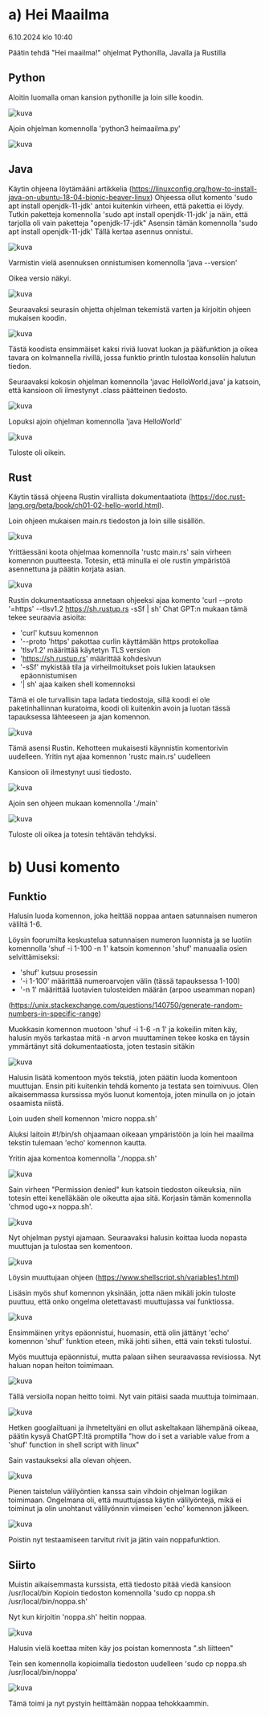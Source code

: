 # a) Hei Maailma

6.10.2024 klo 10:40

Päätin tehdä "Hei maailma!" ohjelmat Pythonilla, Javalla ja Rustilla

## Python

Aloitin luomalla oman kansion pythonille ja loin sille koodin.

![kuva](https://github.com/user-attachments/assets/65a9c634-cd75-440a-b4f7-45aa6757b5b8)

Ajoin ohjelman komennolla 'python3 heimaailma.py'


![kuva](https://github.com/user-attachments/assets/b6b03026-ea87-4238-ae27-f63db86419bd)


## Java

Käytin ohjeena löytämääni artikkelia (https://linuxconfig.org/how-to-install-java-on-ubuntu-18-04-bionic-beaver-linux)
Ohjeessa ollut komento 'sudo apt install openjdk-11-jdk' antoi kuitenkin virheen, että pakettia ei löydy.
Tutkin paketteja komennolla 'sudo apt install openjdk-11-jdk' ja näin, että tarjolla oli vain paketteja "openjdk-17-jdk"
Asensin tämän komennolla 'sudo apt install openjdk-11-jdk'
Tällä kertaa asennus onnistui.

![kuva](https://github.com/user-attachments/assets/b98583a6-f802-4de0-99be-25f8309cc93c)

Varmistin vielä asennuksen onnistumisen komennolla 'java --version'

Oikea versio näkyi.

![kuva](https://github.com/user-attachments/assets/ff1d483b-4db4-4e8e-9bf7-e12594aa6ef0)

Seuraavaksi seurasin ohjetta ohjelman tekemistä varten ja kirjoitin ohjeen mukaisen koodin.

![kuva](https://github.com/user-attachments/assets/f046f400-a35a-4840-b769-039a51e9984a)

Tästä koodista ensimmäiset kaksi riviä luovat luokan ja pääfunktion ja oikea tavara on kolmannella rivillä, jossa funktio println tulostaa konsoliin halutun tiedon.

Seuraavaksi kokosin ohjelman komennolla 'javac HelloWorld.java' ja katsoin, että kansioon oli ilmestynyt .class päätteinen tiedosto.

![kuva](https://github.com/user-attachments/assets/6584c925-a617-44d9-8faa-b8e4ceb65b60)

Lopuksi ajoin ohjelman komennolla 'java HelloWorld'

![kuva](https://github.com/user-attachments/assets/eb849ec9-f889-4e8e-aac1-2987ace4758f)

Tuloste oli oikein.

## Rust

Käytin tässä ohjeena Rustin virallista dokumentaatiota (https://doc.rust-lang.org/beta/book/ch01-02-hello-world.html).

Loin ohjeen mukaisen main.rs tiedoston ja loin sille sisällön.

![kuva](https://github.com/user-attachments/assets/7016b472-a249-47c1-9881-16d0fb970186)

Yrittäessäni koota ohjelmaa komennolla 'rustc main.rs' sain virheen komennon puutteesta. Totesin, että minulla ei ole rustin ympäristöä asennettuna ja päätin korjata asian.

![kuva](https://github.com/user-attachments/assets/16bd1156-f5f9-4a42-9c85-be61e4a04545)

Rustin dokumentaatiossa annetaan ohjeeksi ajaa komento 'curl --proto '=https' --tlsv1.2 https://sh.rustup.rs -sSf | sh'
Chat GPT:n mukaan tämä tekee seuraavia asioita:
- 'curl' kutsuu komennon
- '--proto 'https' pakottaa curlin käyttämään https protokollaa
- 'tlsv1.2' määrittää käytetyn TLS version
- 'https://sh.rustup.rs' määrittää kohdesivun
- '-sSf' mykistää tila ja virheilmoitukset pois lukien latauksen epäonnistumisen
- '| sh' ajaa kaiken shell komennoksi

Tämä ei ole turvallisin tapa ladata tiedostoja, sillä koodi ei ole paketinhallinnan kuratoima, koodi oli kuitenkin avoin ja luotan tässä tapauksessa lähteeseen ja ajan komennon.

![kuva](https://github.com/user-attachments/assets/e63ab044-fc18-442c-acfd-74299cc21d69)

Tämä asensi Rustin. Kehotteen mukaisesti käynnistin komentorivin uudelleen.
Yritin nyt ajaa komennon 'rustc main.rs' uudelleen

Kansioon oli ilmestynyt uusi tiedosto.

![kuva](https://github.com/user-attachments/assets/cecde3c2-0f69-406c-89a9-c626ee03c3ac)


Ajoin sen ohjeen mukaan komennolla './main'

![kuva](https://github.com/user-attachments/assets/8770121b-98d8-4691-8c6d-c7863a44cdbf)

Tuloste oli oikea ja totesin tehtävän tehdyksi.

# b) Uusi komento

## Funktio

Halusin luoda komennon, joka heittää noppaa antaen satunnaisen numeron väliltä 1-6.

Löysin foorumilta keskustelua satunnaisen numeron luonnista ja se luotiin komennolla 'shuf -i 1-100 -n 1' katsoin komennon 'shuf' manuaalia osien selvittämiseksi:
- 'shuf' kutsuu prosessin
- '-i 1-100' määrittää numeroarvojen välin (tässä tapauksessa 1-100)
- '-n 1' määrittää luotavien tulosteiden määrän (arpoo useamman nopan)

(https://unix.stackexchange.com/questions/140750/generate-random-numbers-in-specific-range)

Muokkasin komennon muotoon 'shuf -i 1-6 -n 1' ja kokeilin miten käy, halusin myös tarkastaa mitä -n arvon muuttaminen tekee koska en täysin ymmärtänyt sitä dokumentaatiosta, joten testasin sitäkin

![kuva](https://github.com/user-attachments/assets/eced423e-b9da-4684-980d-1f9dabbc51c6)

Halusin lisätä komentoon myös tekstiä, joten päätin luoda komentoon muuttujan.
Ensin piti kuitenkin tehdä komento ja testata sen toimivuus.
Olen aikaisemmassa kurssissa myös luonut komentoja, joten minulla on jo jotain osaamista niistä.

Loin uuden shell komennon 'micro noppa.sh'

Aluksi laitoin #!/bin/sh ohjaamaan oikeaan ympäristöön ja loin hei maailma tekstin tulemaan 'echo' komennon kautta.

Yritin ajaa komentoa komennolla './noppa.sh'

![kuva](https://github.com/user-attachments/assets/a1579005-031d-4fd8-b29f-a756551bb364)

Sain virheen "Permission denied" kun katsoin tiedoston oikeuksia, niin totesin ettei kenelläkään ole oikeutta ajaa sitä. Korjasin tämän komennolla 'chmod ugo+x noppa.sh'.

![kuva](https://github.com/user-attachments/assets/2c785dd5-2642-4b9f-ade2-ab69e3006a26)

Nyt ohjelman pystyi ajamaan. Seuraavaksi halusin koittaa luoda nopasta muuttujan ja tulostaa sen komentoon.

![kuva](https://github.com/user-attachments/assets/0aea1585-27eb-4650-89a8-8da4f142663a)

Löysin muuttujaan ohjeen (https://www.shellscript.sh/variables1.html)

Lisäsin myös shuf komennon yksinään, jotta näen mikäli jokin tuloste puuttuu, että onko ongelma oletettavasti muuttujassa vai funktiossa.

![kuva](https://github.com/user-attachments/assets/e64b70ec-a1fd-4819-b5f1-60e80f637652)

Ensimmäinen yritys epäonnistui, huomasin, että olin jättänyt 'echo' komennon 'shuf' funktion eteen, mikä johti siihen, että vain teksti tulostui.

Myös muuttuja epäonnistui, mutta palaan siihen seuraavassa revisiossa. Nyt haluan nopan heiton toimimaan.

![kuva](https://github.com/user-attachments/assets/832e018f-1477-4b59-8d7f-c5b094b139c9)

Tällä versiolla nopan heitto toimi. Nyt vain pitäisi saada muuttuja toimimaan.

![kuva](https://github.com/user-attachments/assets/5d142422-42db-418d-a667-c468a962194d)

Hetken googlailtuani ja ihmeteltyäni en ollut askeltakaan lähempänä oikeaa, päätin kysyä ChatGPT:ltä promptilla "how do i set a variable value from a 'shuf' function in shell script with linux"

Sain vastaukseksi alla olevan ohjeen.

![kuva](https://github.com/user-attachments/assets/e55dbcc9-a55c-44d2-8438-e453dffc4818)

Pienen taistelun välilyöntien kanssa sain vihdoin ohjelman logiikan toimimaan. 
Ongelmana oli, että muuttujassa käytin välilyöntejä, mikä ei toiminut ja olin unohtanut välilyönnin viimeisen 'echo' komennon jälkeen.

![kuva](https://github.com/user-attachments/assets/c8f20e13-92ba-4691-a451-f1b85167dad1)

Poistin nyt testaamiseen tarvitut rivit ja jätin vain noppafunktion.

## Siirto

Muistin aikaisemmasta kurssista, että tiedosto pitää viedä kansioon /usr/local/bin
Kopioin tiedoston komennolla 'sudo cp noppa.sh /usr/local/bin/noppa.sh'

Nyt kun kirjoitin 'noppa.sh' heitin noppaa.

![kuva](https://github.com/user-attachments/assets/5b2d3152-9352-456f-a5fe-216a33eb4ca7)

Halusin vielä koettaa miten käy jos poistan komennosta ".sh liitteen"

Tein sen komennolla kopioimalla tiedoston uudelleen 'sudo cp noppa.sh /usr/local/bin/noppa'

![kuva](https://github.com/user-attachments/assets/c568b162-fd9c-4def-80ad-ac6a581a379b)

Tämä toimi ja nyt pystyin heittämään noppaa tehokkaammin.

